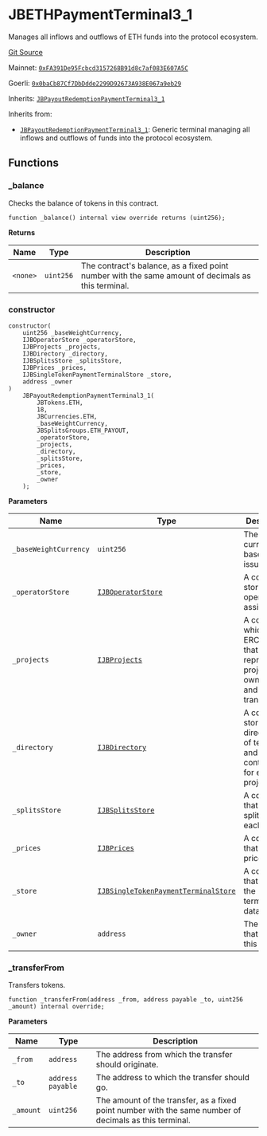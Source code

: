 # JBETHPaymentTerminal3_1

Manages all inflows and outflows of ETH funds into the protocol ecosystem.

[Git Source](https://github.com/jbx-protocol/juice-contracts-v3/blob/48fe7091a30761fa42ce394c68aad2fcf639ea53/contracts/JBETHPaymentTerminal3_1.sol)

Mainnet: [`0xFA391De95Fcbcd3157268B91d8c7af083E607A5C`](https://etherscan.io/address/0xFA391De95Fcbcd3157268B91d8c7af083E607A5C)

Goerli: [`0x0baCb87Cf7DbDdde2299D92673A938E067a9eb29`](https://goerli.etherscan.io/address/0x0baCb87Cf7DbDdde2299D92673A938E067a9eb29)

Inherits: [`JBPayoutRedemptionPaymentTerminal3_1`](/dev/api/contracts/or-payment-terminals/or-abstract/jbpayoutredemptionpaymentterminal3_1/)

Inherits from:

- [`JBPayoutRedemptionPaymentTerminal3_1`](/dev/api/contracts/or-payment-terminals/or-abstract/jbpayoutredemptionpaymentterminal3_1/): Generic terminal managing all inflows and outflows of funds into the protocol ecosystem.

## Functions

### _balance

Checks the balance of tokens in this contract.

```solidity
function _balance() internal view override returns (uint256);
```

**Returns**

|Name|Type|Description|
|----|----|-----------|
|`<none>`|`uint256`|The contract's balance, as a fixed point number with the same amount of decimals as this terminal.|

### constructor

```solidity
constructor(
    uint256 _baseWeightCurrency,
    IJBOperatorStore _operatorStore,
    IJBProjects _projects,
    IJBDirectory _directory,
    IJBSplitsStore _splitsStore,
    IJBPrices _prices,
    IJBSingleTokenPaymentTerminalStore _store,
    address _owner
)
    JBPayoutRedemptionPaymentTerminal3_1(
        JBTokens.ETH,
        18,
        JBCurrencies.ETH,
        _baseWeightCurrency,
        JBSplitsGroups.ETH_PAYOUT,
        _operatorStore,
        _projects,
        _directory,
        _splitsStore,
        _prices,
        _store,
        _owner
    );
```

**Parameters**

|Name|Type|Description|
|----|----|-----------|
|`_baseWeightCurrency`|`uint256`|The currency to base token issuance on.|
|`_operatorStore`|[`IJBOperatorStore`](docs/dev/api/interfaces/ijboperatorstore.md)|A contract storing operator assignments.|
|`_projects`|[`IJBProjects`](docs/dev/api/interfaces/ijbprojects.md)|A contract which mints ERC-721's that represent project ownership and transfers.|
|`_directory`|[`IJBDirectory`](docs/dev/api/interfaces/ijbdirectory.md)|A contract storing directories of terminals and controllers for each project.|
|`_splitsStore`|[`IJBSplitsStore`](docs/dev/api/interfaces/ijbsplitsstore.md)|A contract that stores splits for each project.|
|`_prices`|[`IJBPrices`](docs/dev/api/interfaces/ijbprices.md)|A contract that exposes price feeds.|
|`_store`|[`IJBSingleTokenPaymentTerminalStore`](docs/dev/api/interfaces/ijbsingletokenpaymentterminalstore.md)|A contract that stores the terminal's data.|
|`_owner`|`address`|The address that will own this contract.|

### _transferFrom

Transfers tokens.

```solidity
function _transferFrom(address _from, address payable _to, uint256 _amount) internal override;
```

**Parameters**

|Name|Type|Description|
|----|----|-----------|
|`_from`|`address`|The address from which the transfer should originate.|
|`_to`|`address payable`|The address to which the transfer should go.|
|`_amount`|`uint256`|The amount of the transfer, as a fixed point number with the same number of decimals as this terminal.|
